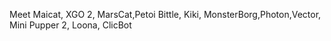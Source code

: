 Meet Maicat, XGO 2, MarsCat,Petoi Bittle, Kiki, MonsterBorg,Photon,Vector, Mini Pupper 2, Loona, ClicBot
